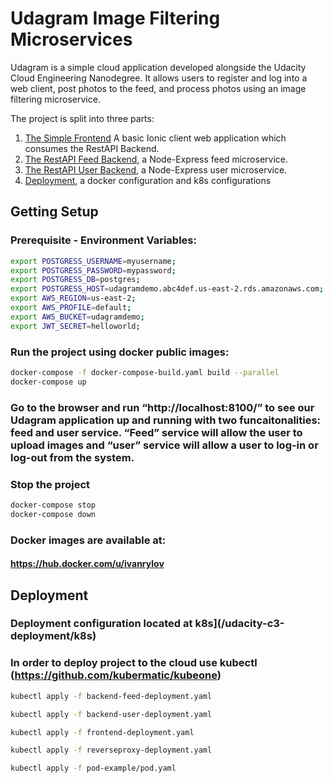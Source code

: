 # Udagram Image Filtering Microservices

Udagram is a simple cloud application developed alongside the Udacity Cloud Engineering Nanodegree. It allows users to register and log into a web client, post photos to the feed, and process photos using an image filtering microservice.

The project is split into three parts:
1. [The Simple Frontend](/udacity-c3-frontend)
A basic Ionic client web application which consumes the RestAPI Backend. 
2. [The RestAPI Feed Backend](/udacity-c3-restapi-feed), a Node-Express feed microservice.
3. [The RestAPI User Backend](/udacity-c3-restapi-user), a Node-Express user microservice.
4. [Deployment](/udacity-c3-deployment), a docker configuration and k8s configurations

## Getting Setup

### Prerequisite - Environment Variables:

```bash
export POSTGRESS_USERNAME=myusername;
export POSTGRESS_PASSWORD=mypassword;
export POSTGRESS_DB=postgres;
export POSTGRESS_HOST=udagramdemo.abc4def.us-east-2.rds.amazonaws.com;
export AWS_REGION=us-east-2;
export AWS_PROFILE=default;
export AWS_BUCKET=udagramdemo;
export JWT_SECRET=helloworld;
```

### Run the project using docker public images:
```bash
docker-compose -f docker-compose-build.yaml build --parallel
docker-compose up
```

### Go to the browser and run “http://localhost:8100/” to see our Udagram application up and running with two funcaitonalities: feed and user service. “Feed” service will allow the user to upload images and “user” service will allow a user to log-in or log-out from the system.

### Stop the project
```bash
docker-compose stop
docker-compose down
```

### Docker images are available at:
#### https://hub.docker.com/u/ivanrylov

## Deployment

### Deployment configuration located at k8s](/udacity-c3-deployment/k8s)

### In order to deploy project to the cloud use kubectl (https://github.com/kubermatic/kubeone)
```bash
kubectl apply -f backend-feed-deployment.yaml 

kubectl apply -f backend-user-deployment.yaml 

kubectl apply -f frontend-deployment.yaml 

kubectl apply -f reverseproxy-deployment.yaml

kubectl apply -f pod-example/pod.yaml
```

